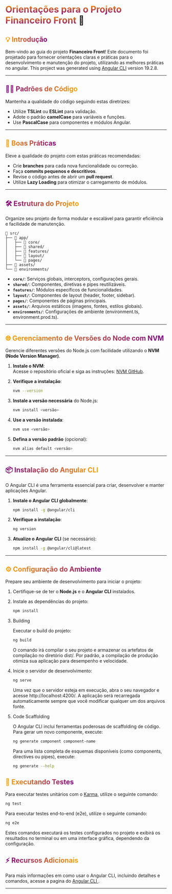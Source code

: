 # <span style="background: linear-gradient(to bottom, orange, purple); -webkit-background-clip: text; color: transparent;">**Orientações para o Projeto Financeiro Front**</span> 🚀  

## <span style="background: linear-gradient(to right, orange, purple); -webkit-background-clip: text; color: transparent;">💡 **Introdução**</span>  
Bem-vindo ao guia do projeto **Financeiro Front**! Este documento foi projetado para fornecer orientações claras e práticas para o desenvolvimento e manutenção do projeto, utilizando as melhores práticas no angular.  This project was generated using [Angular CLI](https://github.com/angular/angular-cli) version 19.2.8.


---

## <span style="background: linear-gradient(to left, orange, purple); -webkit-background-clip: text; color: transparent;">🧑‍💻 **Padrões de Código**</span>  
Mantenha a qualidade do código seguindo estas diretrizes:  

- Utilize **TSLint** ou **ESLint** para validação.  
- Adote o padrão **camelCase** para variáveis e funções.  
- Use **PascalCase** para componentes e módulos Angular.  

---

## <span style="background: linear-gradient(to right, orange, purple); -webkit-background-clip: text; color: transparent;">🌟 **Boas Práticas**</span>  
Eleve a qualidade do projeto com estas práticas recomendadas:  

- Crie **branches** para cada nova funcionalidade ou correção.  
- Faça **commits pequenos e descritivos**.  
- Revise o código antes de abrir um **pull request**.  
- Utilize **Lazy Loading** para otimizar o carregamento de módulos.  

---


## <span style="background: linear-gradient(to left, orange, purple); -webkit-background-clip: text; color: transparent;">🛠️ **Estrutura do Projeto**</span>  
Organize seu projeto de forma modular e escalável para garantir eficiência e facilidade de manutenção.  

```plaintext
📂 src/
├── 📂 app/
│   ├── 📂 core/         
│   ├── 📂 shared/      
│   ├── 📂 features/    
│   ├── 📂 layout/      
│   └── 📂 pages/        
├── 📂 assets/           
└── 📂 environments/     
```  

- **`core/`**: Serviços globais, interceptors, configurações gerais.  
- **`shared/`**: Componentes, diretivas e pipes reutilizáveis.  
- **`features/`**: Módulos específicos de funcionalidades.  
- **`layout/`**: Componentes de layout (header, footer, sidebar).  
- **`pages/`**: Componentes de páginas principais.  
- **`assets/`**: Arquivos estáticos (imagens, fontes, estilos globais).  
- **`environments/`**: Configurações de ambiente (environment.ts, environment.prod.ts).  

---



## <span style="background: linear-gradient(to right, orange, purple); -webkit-background-clip: text; color: transparent;">🌐 **Gerenciamento de Versões do Node com NVM**</span>  
Gerencie diferentes versões do Node.js com facilidade utilizando o **NVM (Node Version Manager)**.  

1. **Instale o NVM**:  
    Acesse o repositório oficial e siga as instruções: [NVM GitHub](https://github.com/coreybutler/nvm-windows/releases).  

2. **Verifique a instalação**:  
    ```bash  
    nvm --version  
    ```  

3. **Instale a versão necessária** do Node.js:  
    ```bash  
    nvm install <versão>  
    ```  

4. **Use a versão instalada**:  
    ```bash  
    nvm use <versão>  
    ```  

5. **Defina a versão padrão** (opcional):  
    ```bash  
    nvm alias default <versão>  
    ```  

---
## <span style="background: linear-gradient(to left, orange, purple); -webkit-background-clip: text; color: transparent;">📦 **Instalação do Angular CLI**</span>  
O Angular CLI é uma ferramenta essencial para criar, desenvolver e manter aplicações Angular.  

1. **Instale o Angular CLI globalmente**:  
    ```bash  
    npm install -g @angular/cli  
    ```  

2. **Verifique a instalação**:  
    ```bash  
    ng version  
    ```  

3. **Atualize o Angular CLI** (se necessário):  
    ```bash  
    npm install -g @angular/cli@latest  
    ```  

---  
## <span style="background: linear-gradient(to right, orange, purple); -webkit-background-clip: text; color: transparent;">⚙️ **Configuração do Ambiente**</span>  
Prepare seu ambiente de desenvolvimento para iniciar o projeto:  

1. Certifique-se de ter o **Node.js** e o **Angular CLI** instalados.  
2. Instale as dependências do projeto:  
    ```bash  
    npm install  
    ```  

3. Building

    Executar o build do projeto:

    ```bash
    ng build
    ```

    O comando irá compilar o seu projeto e armazenar os artefatos de compilação no diretório dist/. Por padrão, a compilação de produção otimiza sua aplicação para desempenho e velocidade.

3. Inicie o servidor de desenvolvimento:  
    ```bash  
    ng serve  
    ```  

    Uma vez que o servidor esteja em execução, abra o seu navegador e acesse http://localhost:4200/. A aplicação será recarregada automaticamente sempre que você modificar qualquer um dos arquivos fonte.


4. Code Scaffolding

    O Angular CLI inclui ferramentas poderosas de scaffolding de código. Para gerar um novo componente, execute:

    ```bash
    ng generate component component-name
    ```

    Para uma lista completa de esquemas disponíveis (como components, directives ou pipes), execute:

    ```bash
    ng generate --help
    ```

## <span style="background: linear-gradient(to right, orange, purple); -webkit-background-clip: text; color: transparent;">🧪 **Executando Testes**</span>  

Para executar testes unitários com o [Karma](https://karma-runner.github.io), utilize o seguinte comando:  

```bash  
ng test  
```  

Para executar testes end-to-end (e2e), utilize o seguinte comando:

```bash
ng e2e
```

Estes comandos executará os testes configurados no projeto e exibirá os resultados no terminal ou em uma interface gráfica, dependendo da configuração.  

## <span style="background: linear-gradient(to left, orange, purple); -webkit-background-clip: text; color: transparent;">⚡ **Recursos Adicionais**<span>

Para mais informações em como usar o Angular CLI, incluindo detalhes e comandos, acesse a pagina do [Angular CLI ](https://angular.dev/tools/cli).

---
